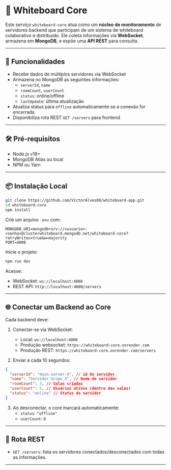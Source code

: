 # 🧠 Whiteboard Core

Este serviço `whiteboard-core` atua como um **núcleo de monitoramento** de servidores backend que participam de um sistema de whiteboard colaborativo e distribuído. Ele coleta informações via **WebSocket**, armazena em **MongoDB**, e expõe uma **API REST** para consulta.

---

## 🚀 Funcionalidades

- Recebe dados de múltiplos servidores via WebSocket
- Armazena no MongoDB as seguintes informações:
  - `serverId`, `name`
  - `roomCount`, `userCount`
  - `status`: online/offline
  - `lastUpdate`: última atualização
- Atualiza status para `offline` automaticamente se a conexão for encerrada
- Disponibiliza rota REST `GET /servers` para frontend

---

## 🛠️ Pré-requisitos

- Node.js v18+
- MongoDB Atlas ou local
- NPM ou Yarn

---

## 📦 Instalação Local

```bash
git clone https://github.com/VictorAlves08/whiteboard-app.git
cd whiteboard-core
npm install
```

Crie um arquivo `.env` com:

```env
MONGODB_URI=mongodb+srv://<usuario>:<senha>@clusterwhiteboard.mongodb.net/whiteboard-core?retryWrites=true&w=majority
PORT=4000
```

Inicie o projeto:

```bash
npm run dev
```

Acesse:

- WebSocket: `ws://localhost:4000`
- REST API: `http://localhost:4000/servers`

---

## 🌐 Conectar um Backend ao Core

Cada backend deve:

1. Conectar-se via WebSocket:

   - Local: `ws://localhost:4000`
   - Produção websocket: `https://whiteboard-core.onrender.com`
   - Produção REST: `https://whiteboard-core.onrender.com/servers`

2. Enviar a cada 10 segundos:

```json
{
  "serverId": "main-server-X", // id do servidor
  "name": "Servidor Grupo_X", // Nome do servidor 
  "roomCount": 3, // Salas criadas
  "userCount": 5, // Usuários ativos (dentro das salas)
  "status": "online" // Status do servidor
}
```

3. Ao desconectar, o core marcará automaticamente:
   - `status`: `"offline"`
   - `userCount`: `0`

---

## 📡 Rota REST

- `GET /servers`: lista os servidores conectados/desconectados com todas as informações.

---
